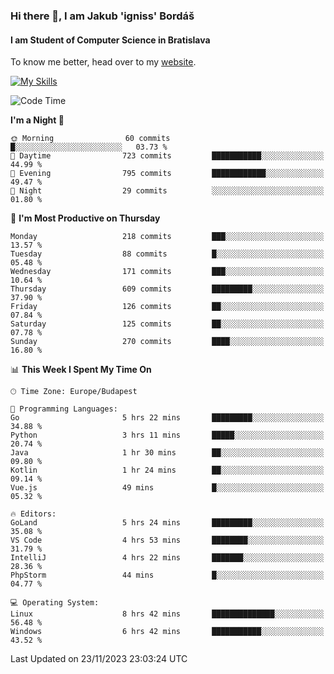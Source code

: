 ### Hi there 👋, I am Jakub 'igniss' Bordáš

#### I am Student of Computer Science in Bratislava
To know me better, head over to my [website](https://bordas.sk).

[![My Skills](https://skillicons.dev/icons?i=js,html,css,figma,svelte,java,kotlin,python,postgresql,typescript,nest,nodejs)](https://bordas.sk)


<!--START_SECTION:waka-->
![Code Time](http://img.shields.io/badge/Code%20Time-1%2C280%20hrs%2029%20mins-blue)

**I'm a Night 🦉** 

```text
🌞 Morning                60 commits          █░░░░░░░░░░░░░░░░░░░░░░░░   03.73 % 
🌆 Daytime                723 commits         ███████████░░░░░░░░░░░░░░   44.99 % 
🌃 Evening                795 commits         ████████████░░░░░░░░░░░░░   49.47 % 
🌙 Night                  29 commits          ░░░░░░░░░░░░░░░░░░░░░░░░░   01.80 % 
```
📅 **I'm Most Productive on Thursday** 

```text
Monday                   218 commits         ███░░░░░░░░░░░░░░░░░░░░░░   13.57 % 
Tuesday                  88 commits          █░░░░░░░░░░░░░░░░░░░░░░░░   05.48 % 
Wednesday                171 commits         ███░░░░░░░░░░░░░░░░░░░░░░   10.64 % 
Thursday                 609 commits         █████████░░░░░░░░░░░░░░░░   37.90 % 
Friday                   126 commits         ██░░░░░░░░░░░░░░░░░░░░░░░   07.84 % 
Saturday                 125 commits         ██░░░░░░░░░░░░░░░░░░░░░░░   07.78 % 
Sunday                   270 commits         ████░░░░░░░░░░░░░░░░░░░░░   16.80 % 
```


📊 **This Week I Spent My Time On** 

```text
🕑︎ Time Zone: Europe/Budapest

💬 Programming Languages: 
Go                       5 hrs 22 mins       █████████░░░░░░░░░░░░░░░░   34.88 % 
Python                   3 hrs 11 mins       █████░░░░░░░░░░░░░░░░░░░░   20.74 % 
Java                     1 hr 30 mins        ██░░░░░░░░░░░░░░░░░░░░░░░   09.80 % 
Kotlin                   1 hr 24 mins        ██░░░░░░░░░░░░░░░░░░░░░░░   09.14 % 
Vue.js                   49 mins             █░░░░░░░░░░░░░░░░░░░░░░░░   05.32 % 

🔥 Editors: 
GoLand                   5 hrs 24 mins       █████████░░░░░░░░░░░░░░░░   35.08 % 
VS Code                  4 hrs 53 mins       ████████░░░░░░░░░░░░░░░░░   31.79 % 
IntelliJ                 4 hrs 22 mins       ███████░░░░░░░░░░░░░░░░░░   28.36 % 
PhpStorm                 44 mins             █░░░░░░░░░░░░░░░░░░░░░░░░   04.77 % 

💻 Operating System: 
Linux                    8 hrs 42 mins       ██████████████░░░░░░░░░░░   56.48 % 
Windows                  6 hrs 42 mins       ███████████░░░░░░░░░░░░░░   43.52 % 
```


 Last Updated on 23/11/2023 23:03:24 UTC
<!--END_SECTION:waka-->
